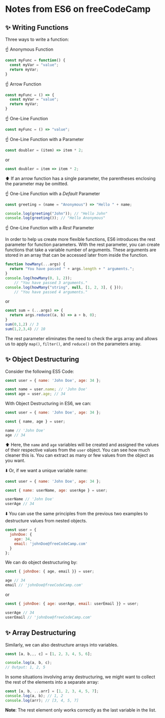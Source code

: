 # Notes from ES6 on freeCodeCamp

## ✨ Writing Functions 

Three ways to write a function: 

☝️ Anonymous Function
```js
const myFunc = function() {
  const myVar = "value";
  return myVar;
}
```

☝️ Arrow Function
```js
const myFunc = () => {
  const myVar = "value";
  return myVar;
}
```

☝️ One-Line Function
```js
const myFunc = () => "value";
```

☝️ One-Line Function with a Parameter
```js
const doubler = (item) => item * 2;
```
or
```js
const doubler = item => item * 2;
```
⬆️ If an arrow function has a single parameter, the parentheses enclosing the parameter may be omitted.

☝️ One-Line Function with a *Default* Parameter
```js
const greeting = (name = "Anonymous") => "Hello " + name;

console.log(greeting("John")); // "Hello John"
console.log(greeting()); // "Hello Anonymous"
```

☝️ One-Line Function with a *Rest* Parameter

In order to help us create more flexible functions, ES6 introduces the rest parameter for function parameters. With the rest parameter, you can create functions that take a variable number of arguments. These arguments are stored in an array that can be accessed later from inside the function.

```js
function howMany(...args) {
  return "You have passed " + args.length + " arguments.";
}
console.log(howMany(0, 1, 2)); 
    // "You have passed 3 arguments." 
console.log(howMany("string", null, [1, 2, 3], { })); 
    // "You have passed 4 arguments."
```
or
```js
const sum = (...args) => {
  return args.reduce((a, b) => a + b, 0);
}
sum(0,1,2) // 3
sum(1,2,3,4) // 10
```

The rest parameter eliminates the need to check the args array and allows us to apply `map()`, `filter()`, and `reduce()` on the parameters array.

## ✨ Object Destructuring 

Consider the following ES5 Code: 
```js
const user = { name: 'John Doe', age: 34 };

const name = user.name; // 'John Doe'
const age = user.age; // 34
```

With Object Destructuring in ES6, we can: 
```js
const user = { name: 'John Doe', age: 34 };

const { name, age } = user;

name // 'John Doe'
age // 34
```
⬆️ Here, the `name` and `age` variables will be created and assigned the values of their respective values from the `user` object. You can see how much cleaner this is. You can extract as many or few values from the object as you want.

⬇️ Or, if we want a unique variable name: 
```js
const user = { name: 'John Doe', age: 34 };

const { name: userName, age: userAge } = user;

userName // 'John Doe'
userAge // 34
```

⬇️ You can use the same principles from the previous two examples to destructure values from nested objects.

```js
const user = {
  johnDoe: { 
    age: 34,
    email: 'johnDoe@freeCodeCamp.com'
  }
};
```

We can do object destructuring by: 
```js
const { johnDoe: { age, email }} = user;

age // 34
email // 'johnDoe@freeCodeCamp.com'
```
or
```js
const { johnDoe: { age: userAge, email: userEmail }} = user;

userAge // 34
userEmail // 'johnDoe@freeCodeCamp.com'
```

## ✨ Array Destructuring 

Similarly, we can also destructure arrays into variables. 
```js
const [a, b,,, c] = [1, 2, 3, 4, 5, 6];

console.log(a, b, c);
// Output: 1, 2, 5
```

In some situations involving array destructuring, we might want to collect the rest of the elements into a separate array:
```js
const [a, b, ...arr] = [1, 2, 3, 4, 5, 7];
console.log(a, b); // 1, 2
console.log(arr); // [3, 4, 5, 7]
```
**Note**: The rest element only works correctly as the last variable in the list.

